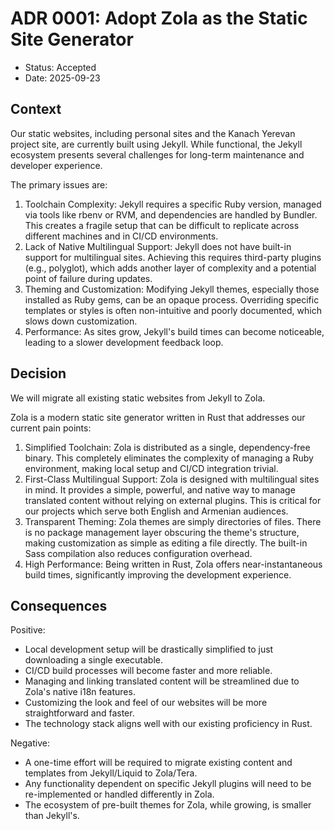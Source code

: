 # ADR 0001: Adopt Zola as the Static Site Generator

- Status: Accepted
- Date: 2025-09-23

## Context

Our static websites, including personal sites and the Kanach Yerevan project site, are currently built using Jekyll. While functional, the Jekyll ecosystem presents several challenges for long-term maintenance and developer experience.

The primary issues are:

1. Toolchain Complexity: Jekyll requires a specific Ruby version, managed via tools like rbenv or RVM, and dependencies are handled by Bundler. This creates a fragile setup that can be difficult to replicate across different machines and in CI/CD environments.
2. Lack of Native Multilingual Support: Jekyll does not have built-in support for multilingual sites. Achieving this requires third-party plugins (e.g., polyglot), which adds another layer of complexity and a potential point of failure during updates.
3. Theming and Customization: Modifying Jekyll themes, especially those installed as Ruby gems, can be an opaque process. Overriding specific templates or styles is often non-intuitive and poorly documented, which slows down customization.
4. Performance: As sites grow, Jekyll's build times can become noticeable, leading to a slower development feedback loop.

## Decision

We will migrate all existing static websites from Jekyll to Zola.

Zola is a modern static site generator written in Rust that addresses our current pain points:

1. Simplified Toolchain: Zola is distributed as a single, dependency-free binary. This completely eliminates the complexity of managing a Ruby environment, making local setup and CI/CD integration trivial.
2. First-Class Multilingual Support: Zola is designed with multilingual sites in mind. It provides a simple, powerful, and native way to manage translated content without relying on external plugins. This is critical for our projects which serve both English and Armenian audiences.
3. Transparent Theming: Zola themes are simply directories of files. There is no package management layer obscuring the theme's structure, making customization as simple as editing a file directly. The built-in Sass compilation also reduces configuration overhead.
4. High Performance: Being written in Rust, Zola offers near-instantaneous build times, significantly improving the development experience.

## Consequences

Positive:

- Local development setup will be drastically simplified to just downloading a single executable.
- CI/CD build processes will become faster and more reliable.
- Managing and linking translated content will be streamlined due to Zola's native i18n features.
- Customizing the look and feel of our websites will be more straightforward and faster.
- The technology stack aligns well with our existing proficiency in Rust.

Negative:

- A one-time effort will be required to migrate existing content and templates from Jekyll/Liquid to Zola/Tera.
- Any functionality dependent on specific Jekyll plugins will need to be re-implemented or handled differently in Zola.
- The ecosystem of pre-built themes for Zola, while growing, is smaller than Jekyll's.
